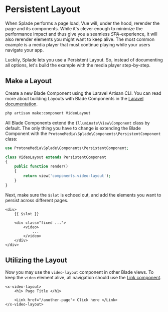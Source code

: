 # Persistent Layout

When Splade performs a page load, Vue will, under the hood, rerender the page and its components. While it's clever enough to minimize the performance impact and thus give you a seamless *SPA*-experience, it will also rerender elements you might want to keep alive. The most common example is a media player that must continue playing while your users navigate your app.

Luckily, Splade lets you use a Persistent Layout. So, instead of documenting all options, let's build the example with the media player step-by-step.

## Make a Layout

Create a new Blade Component using the Laravel Artisan CLI. You can read more about building Layouts with Blade Components in the [Laravel documentation](https://laravel.com/docs/9.x/blade#layouts-using-components).

```bash
php artisan make:component VideoLayout
```

All Blade Components extend the `Illuminate\View\Component` class by default. The only thing you have to change is extending the Blade Component with the `ProtoneMedia\Splade\Components\PersistentComponent` class:

```php
use ProtoneMedia\Splade\Components\PersistentComponent;

class VideoLayout extends PersistentComponent
{
    public function render()
    {
        return view('components.video-layout');
    }
}
```

Next, make sure the `$slot` is echoed out, and add the elements you want to persist across different pages.

```blade
<div>
    {{ $slot }}

    <div class="fixed ...">
        <video>
            ...
        </video>
    </div>
</div>
```

## Utilizing the Layout

Now you may use the `video-layout` component in other Blade views. To keep the `video` element alive, all navigation should use the [Link component](/x-link.md).

```blade
<x-video-layout>
    <h1> Page Title </h1>

    <Link href="/another-page"> Click here </Link>
</x-video-layout>
```